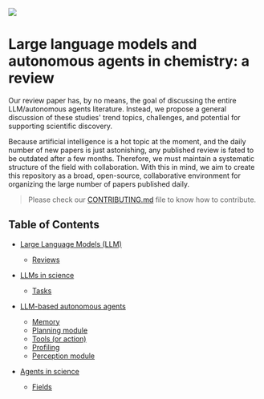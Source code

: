 <a href="#"><img src="https://img.shields.io/badge/Version-0.0.0-blue.svg"/></a>

# Large language models and autonomous agents in chemistry: a review

Our review paper has, by no means, the goal of discussing the entire LLM/autonomous agents literature.
Instead, we propose a general discussion of these studies' trend topics, challenges, and potential for supporting scientific discovery.

Because artificial intelligence is a hot topic at the moment, and the daily number of new papers is just astonishing, any published review is fated to be outdated after a few months.
Therefore, we must maintain a systematic structure of the field with collaboration. 
With this in mind, we aim to create this repository as a broad, open-source, collaborative environment for organizing the large number of papers published daily.
> Please check our [CONTRIBUTING.md](https://github.com/maykcaldas/LLM-in-chemistry/blob/main/CONTRIBUTING.md) file to know how to contribute.


## Table of Contents

- [Large Language Models (LLM)](https://github.com/maykcaldas/LLM-in-chemistry/tree/main/LLM#large-language-models-llm)
    - [Reviews](https://github.com/maykcaldas/LLM-in-chemistry/tree/main/LLM#reviews)

- [LLMs in science](https://github.com/maykcaldas/LLM-in-chemistry/blob/main/Sci_LLM/README.md#llms-in-science)
    - [Tasks](https://github.com/maykcaldas/LLM-in-chemistry/blob/main/Sci_LLM/README.md#tasks)

- [LLM-based autonomous agents](https://github.com/maykcaldas/LLM-in-chemistry/tree/main/Agents#llm-based-autonomous-agents)
    - [Memory](https://github.com/maykcaldas/LLM-in-chemistry/tree/main/Agents#memory)
    - [Planning module](https://github.com/maykcaldas/LLM-in-chemistry/tree/main/Agents#planning-module)
    - [Tools (or action)](https://github.com/maykcaldas/LLM-in-chemistry/tree/main/Agents#tools-or-action)
    - [Profiling](https://github.com/maykcaldas/LLM-in-chemistry/tree/main/Agents#profiling)
    - [Perception module](https://github.com/maykcaldas/LLM-in-chemistry/tree/main/Agents#perception-module)


- [Agents in science](https://github.com/maykcaldas/LLM-in-chemistry/tree/main/Agents#perception-module)
    - [Fields](https://github.com/maykcaldas/LLM-in-chemistry/tree/main/Agents#perception-module)

